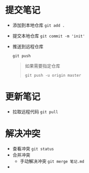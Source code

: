 # 提交笔记

- 添加到本地仓库
  `git add .`

- 提交本地仓库
  `git commit -m 'init'`

- 推送到远程仓库

  `git push`

  > 如果需要指定仓库
  >
  > `git push -u origin master`

# 更新笔记

- 拉取远程代码
  `git pull`

# 解决冲突

- 查看冲突
  `git status`
- 合并冲突
  - 手动解决冲突
    `git merge 笔记.md`
- 

